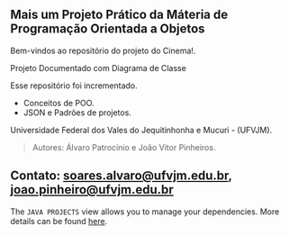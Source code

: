 ## Mais um Projeto Prático da Máteria de Programação Orientada a Objetos

Bem-vindos ao repositório do projeto do Cinema!.

Projeto Documentado com Diagrama de Classe

Esse repositório foi incrementado.

- Conceitos de POO.
- JSON e Padrões de projetos.

Universidade Federal dos Vales do Jequitinhonha e Mucuri - (UFVJM).

>Autores: Álvaro Patrocínio e João Vitor Pinheiros.

## Contato: soares.alvaro@ufvjm.edu.br, joao.pinheiro@ufvjm.edu.br

The `JAVA PROJECTS` view allows you to manage your dependencies. More details can be found [here](https://github.com/microsoft/vscode-java-dependency#manage-dependencies).
